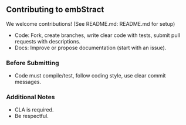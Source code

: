 ## Contributing to embStract

We welcome contributions! (See README.md: README.md for setup)

* Code: Fork, create branches, write clear code with tests, submit pull requests with descriptions.
* Docs: Improve or propose documentation (start with an issue).

### Before Submitting

* Code must compile/test, follow coding style, use clear commit messages.

### Additional Notes

* CLA is required.
* Be respectful.